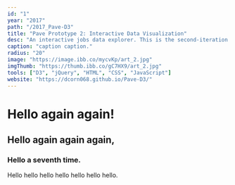 ```yaml
---
id: "1"
year: "2017"
path: "/2017_Pave-D3"
title: "Pave Prototype 2: Interactive Data Visualization"
desc: "An interactive jobs data explorer. This is the second-iteration prototype of a design that placed 3rd in the Student Pathways Challenge."
caption: "caption caption."
radius: "20"
image: "https://image.ibb.co/mycvKp/art_2.jpg"
imgThumb: "https://thumb.ibb.co/gC7HX9/art_2.jpg"
tools: ["D3", "jQuery", "HTML", "CSS", "JavaScript"]
website: "https://dcorn068.github.io/Pave-D3/"
---
```


# Hello again again!

## Hello again again again,

### Hello a seventh time.

Hello hello hello hello hello hello hello.
